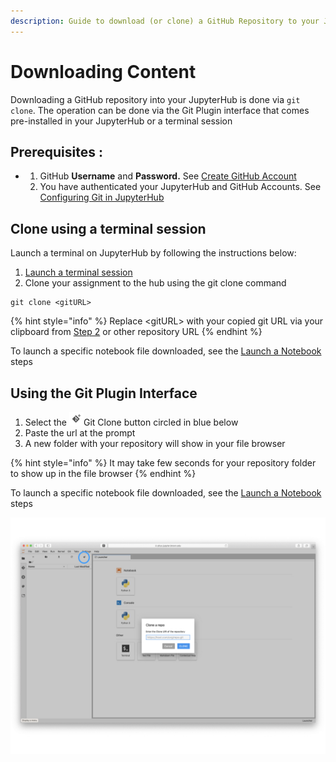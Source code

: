 ```yaml
---
description: Guide to download (or clone) a GitHub Repository to your JupyterHub
---
```


# Downloading Content

Downloading a GitHub repository into your JupyterHub is done via `git clone`. The operation can be done via the Git Plugin interface that comes pre-installed in your JupyterHub or a terminal session

## Prerequisites :

* 1. GitHub **Username** and **Password.** See [Create GitHub Account](create-github-account.md)
  2. You have authenticated your JupyterHub and GitHub Accounts. See [Configuring Git in JupyterHub](configure-git-and-github.md)

## Clone using a terminal session 

Launch a terminal on JupyterHub by following the instructions below:

1. [Launch a terminal session](../getting-started/launch-a-terminal-session.md)
2. Clone your assignment to the hub using the git clone command

```
git clone <gitURL>
```

{% hint style="info" %}
 Replace &lt;gitURL&gt; with your copied git URL via your clipboard from [Step 2](../github-classroom-student-guide/getting-assignments.md#step-2-copy-assignment-url) or other repository URL
{% endhint %}

To launch a specific notebook file downloaded, see the [Launch a Notebook](../getting-started/launch-an-existing-notebook.md#opening-an-existing-notebook-on-your-hub) steps

## Using the Git Plugin Interface

1. Select the ![](../.gitbook/assets/screen-shot-2019-08-12-at-2.06.08-pm.png)Git Clone button circled in blue below
2. Paste the url at the prompt
3. A new folder with your repository will show in your file browser

{% hint style="info" %}
It may take few seconds for your repository folder to show up in the file browser
{% endhint %}

To launch a specific notebook file downloaded, see the [Launch a Notebook](../getting-started/launch-an-existing-notebook.md#opening-an-existing-notebook-on-your-hub) steps

![](../.gitbook/assets/jhub-clone.001.jpeg)

## 

